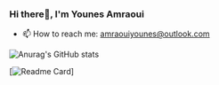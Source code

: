 ### Hi there👋, I'm Younes Amraoui

- 📫 How to reach me: amraouiyounes@outlook.com

![Anurag's GitHub stats](https://github-readme-stats.vercel.app/api?username=younesamraouii&count_private=true&show_icons=true&hide=issues,contribs&theme=gotham)

[![Readme Card](https://github-readme-stats.vercel.app/api/pin/?username=younesamraouii&repo=github-readme-stats)]
